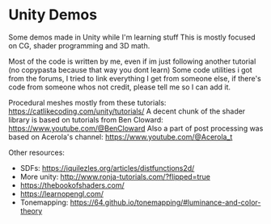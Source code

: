 # Unity Demos
Some demos made in Unity while I'm learning stuff
This is mostly focused on CG, shader programming and 3D math.

Most of the code is written by me, even if im just following another tutorial (no copypasta because that way you dont learn)
Some code utilities i got from the forums, I tried to link everything I get from someone else, if there's code from someone whos not credit, please tell me so I can add it.

Procedural meshes mostly from these tutorials: <https://catlikecoding.com/unity/tutorials/>
A decent chunk of the shader library is based on tutorials from Ben Cloward: <https://www.youtube.com/@BenCloward>
Also a part of post processing was based on Acerola's channel: <https://www.youtube.com/@Acerola_t>

Other resources:
  - SDFs: <https://iquilezles.org/articles/distfunctions2d/>
  - More unity: <http://www.ronja-tutorials.com/?flipped=true>
  - <https://thebookofshaders.com/>
  - <https://learnopengl.com/>
  - Tonemapping: <https://64.github.io/tonemapping/#luminance-and-color-theory>

